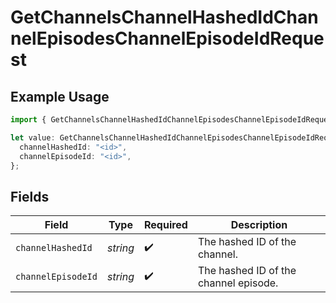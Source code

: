 # GetChannelsChannelHashedIdChannelEpisodesChannelEpisodeIdRequest

## Example Usage

```typescript
import { GetChannelsChannelHashedIdChannelEpisodesChannelEpisodeIdRequest } from "wistia/models/operations";

let value: GetChannelsChannelHashedIdChannelEpisodesChannelEpisodeIdRequest = {
  channelHashedId: "<id>",
  channelEpisodeId: "<id>",
};
```

## Fields

| Field                                 | Type                                  | Required                              | Description                           |
| ------------------------------------- | ------------------------------------- | ------------------------------------- | ------------------------------------- |
| `channelHashedId`                     | *string*                              | :heavy_check_mark:                    | The hashed ID of the channel.         |
| `channelEpisodeId`                    | *string*                              | :heavy_check_mark:                    | The hashed ID of the channel episode. |